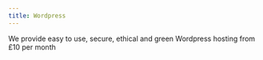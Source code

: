 ```yaml
---
title: Wordpress
---
```


We provide easy to use, secure, ethical and green Wordpress hosting from £10 per month